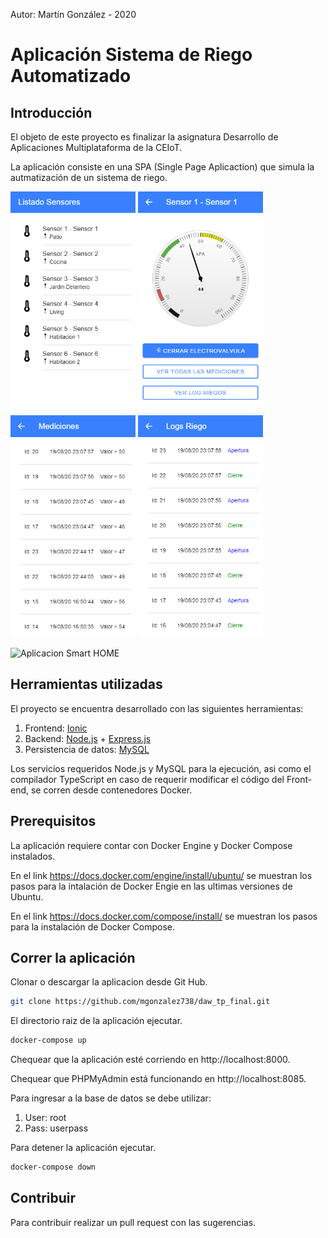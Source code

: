 Autor: Martín González - 2020

# Aplicación Sistema de Riego Automatizado

## Introducción

El objeto de este proyecto es finalizar la asignatura Desarrollo de Aplicaciones Multiplataforma de la CEIoT.

La aplicación consiste en una SPA (Single Page Aplicaction) que simula la autmatización de un sistema de riego.

<p float="left">
  <img src="/frontend/doc/img1.png" width="200" />
  <img src="/frontend/doc/img2.png" width="200" /> 
  <img src="/frontend/doc/img3.png" width="200" />
  <img src="/frontend/doc/img4.png" width="200" />
</p>

![Aplicacion Smart HOME](/doc/appFiltro.jpg?raw=true "Smart HOME")

## Herramientas utilizadas

El proyecto se encuentra desarrollado con las siguientes herramientas:

1. Frontend: [Ionic](https://ionicframework.com/)
2. Backend: [Node.js](https://nodejs.org/en/) + [Express.js](https://expressjs.com/)
3. Persistencia de datos: [MySQL](https://www.mysql.com/)

Los servicios requeridos Node.js y MySQL para la ejecución, asi como el compilador TypeScript en caso de requerir modificar el código del Front-end, se corren desde contenedores Docker.

## Prerequisitos

La aplicación requiere contar con Docker Engine y Docker Compose instalados.

En el link https://docs.docker.com/engine/install/ubuntu/ se muestran los pasos para la intalación de Docker Engie en las ultimas versiones de Ubuntu. 

En el link https://docs.docker.com/compose/install/ se muestran los pasos para la instalación de Docker Compose.


## Correr la aplicación

Clonar o descargar la aplicacion desde Git Hub.

```sh
git clone https://github.com/mgonzalez738/daw_tp_final.git
```

El directorio raiz de la aplicación ejecutar.
```sh
docker-compose up
```

Chequear que la aplicación esté corriendo en http://localhost:8000.

Chequear que PHPMyAdmin está funcionando en http://localhost:8085.

Para ingresar a la base de datos se debe utilizar: 
1. User: root 
2. Pass: userpass

Para detener la aplicación ejecutar.
```sh
docker-compose down
```

## Contribuir
Para contribuir realizar un pull request con las sugerencias.